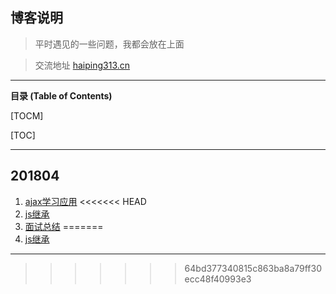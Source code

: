 ## 博客说明
>  平时遇见的一些问题，我都会放在上面

> 交流地址 [haiping313.cn](http://haiping313.cn "haiping313.cn")

------------

**目录 (Table of Contents)**

[TOCM]

[TOC]

------------


## 201804
1. [ajax学习应用](./201804/ajax.md "ajax学习应用")
<<<<<<< HEAD
2. [js继承](./201804/js继承.md "js继承")
3. [面试总结](./201805/思考.md "面试总结")
=======
2. [js继承](./201804/js继承.md "ajax学习应用")

------------
>>>>>>> 64bd377340815c863ba8a79ff30ecc48f40993e3
